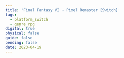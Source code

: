 ```yaml
---
title: 'Final Fantasy VI - Pixel Remaster [Switch]'
tags:
  - platform_switch
  - genre_rpg
digital: true
physical: false
guide: false
pending: false
date: 2023-04-19
---
```


